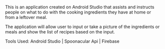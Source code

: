 This is an application created on Android Studio that assists and instructs people on what to do with the cooking ingredients they have at home or from a leftover meal.

The application will allow user to input or take a picture of the ingredients or meals and show the list of recipes based on the input.

Tools Used: Android Studio | Spoonacular Api | Firebase 


